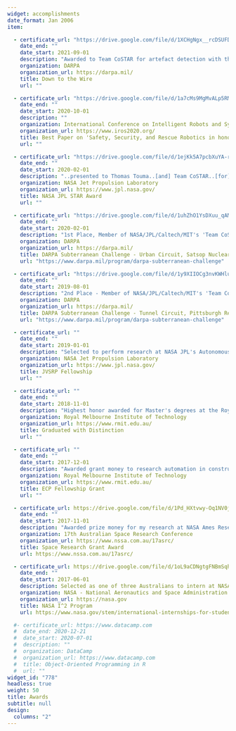 ```yaml
---
widget: accomplishments
date_format: Jan 2006
item:

  - certificate_url: "https://drive.google.com/file/d/1XCHgNgx__rcDSUFDKtusJfuAaGmuBEpU/view?usp=sharing"
    date_end: ""
    date_start: 2021-09-01
    description: "Awarded to Team CoSTAR for artefact detection with the least time remaining in the challenge."
    organization: DARPA
    organization_url: https://darpa.mil/
    title: Down to the Wire
    url: ""

  - certificate_url: "https://drive.google.com/file/d/1a7cMs9MgMvALp5RMV6lM0Soy4OSeNxj3/view?usp=sharing"
    date_end: ""
    date_start: 2020-10-01
    description: ""
    organization: International Conference on Intelligent Robots and Systems (IROS/IEEE)
    organization_url: https://www.iros2020.org/
    title: Best Paper on 'Safety, Security, and Rescue Robotics in honor of Motohiro Kisoi'
    url: ""

  - certificate_url: "https://drive.google.com/file/d/1ejKk5A7pcbXuYA-rZBt05MEBZFR779rr/view?usp=sharing"
    date_end: ""
    date_start: 2020-02-01
    description: "..presented to Thomas Touma..[and] Team CoSTAR..[for] development of novel and cutting-edge autonomy, perception, and mobility capabilities.."
    organization: NASA Jet Propulsion Laboratory
    organization_url: https://www.jpl.nasa.gov/
    title: NASA JPL STAR Award
    url: ""

  - certificate_url: "https://drive.google.com/file/d/1uhZhO1YsDXuu_qAMqxpyGuMsrdS-LzmE/view?usp=sharing"
    date_end: ""
    date_start: 2020-02-01
    description: "1st Place, Member of NASA/JPL/Caltech/MIT's 'Team CoSTAR'"
    organization: DARPA
    organization_url: https://darpa.mil/
    title: DARPA Subterranean Challenge - Urban Circuit, Satsop Nuclear Plant, Washington
    url: "https://www.darpa.mil/program/darpa-subterranean-challenge"

  - certificate_url: "https://drive.google.com/file/d/1y9XIIOCg3nvKWHlumXUazJWcPfm0vV3f/view?usp=sharing"
    date_end: ""
    date_start: 2019-08-01
    description: "2nd Place - Member of NASA/JPL/Caltech/MIT's 'Team CoSTAR'"
    organization: DARPA
    organization_url: https://darpa.mil/
    title: DARPA Subterranean Challenge - Tunnel Circuit, Pittsburgh Research Mine, Pennsylvania
    url: "https://www.darpa.mil/program/darpa-subterranean-challenge"

  - certificate_url: ""
    date_end: ""
    date_start: 2019-01-01
    description: "Selected to perform research at NASA JPL's Autonomous Systems Division"
    organization: NASA Jet Propulsion Laboratory
    organization_url: https://www.jpl.nasa.gov/
    title: JVSRP Fellowship
    url: ""

  - certificate_url: ""
    date_end: ""
    date_start: 2018-11-01
    description: "Highest honor awarded for Master's degrees at the Royal Melbourne Institute of Technology."
    organization: Royal Melbourne Institute of Technology
    organization_url: https://www.rmit.edu.au/
    title: Graduated with Distinction
    url: ""

  - certificate_url: ""
    date_end: ""
    date_start: 2017-12-01
    description: "Awarded grant money to research automation in construction."
    organization: Royal Melbourne Institute of Technology
    organization_url: https://www.rmit.edu.au/
    title: ECP Fellowship Grant
    url: ""

  - certificate_url: https://drive.google.com/file/d/1Pd_HXtvwy-Oq1NV0jvs6S4jo8_51qfqG/view?usp=sharing
    date_end: ""
    date_start: 2017-11-01
    description: "Awarded prize money for my research at NASA Ames Research Center."
    organization: 17th Australian Space Research Conference
    organization_url: https://www.nssa.com.au/17asrc/
    title: Space Research Grant Award
    url: https://www.nssa.com.au/17asrc/

  - certificate_url: https://drive.google.com/file/d/1oL9aCDNgtgFNBmSqhJLPdF5FA2mQEGp4/view?usp=sharing
    date_end: ""
    date_start: 2017-06-01
    description: Selected as one of three Australians to intern at NASA Ames Research Center.
    organization: NASA - National Aeronautics and Space Administration
    organization_url: https://nasa.gov
    title: NASA I^2 Program
    url: https://www.nasa.gov/stem/international-internships-for-students.html

  #- certificate_url: https://www.datacamp.com
  #  date_end: 2020-12-21
  #  date_start: 2020-07-01
  #  description: ""
  #  organization: DataCamp
  #  organization_url: https://www.datacamp.com
  #  title: Object-Oriented Programming in R
  #  url: ""
widget_id: "778"
headless: true
weight: 50
title: Awards
subtitle: null
design:
  columns: "2"
---
```

<!--Accomplish&shy;ments-->
